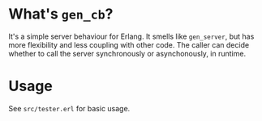 What's `gen_cb`?
================

It's a simple server behaviour for Erlang. It smells like `gen_server`, but
has more flexibility and less coupling with other code. The caller can decide 
whether to call the server synchronously or asynchonously, in runtime.

Usage
=====

See `src/tester.erl` for basic usage.

